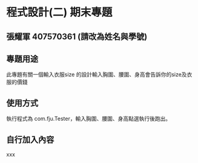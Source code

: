 # 程式設計(二) 期末專題
## 張耀軍 407570361 (請改為姓名與學號)

## 專題用途
此專題有關一個輸入衣服size 的設計輸入胸圍、腰圍、身高會告訴你的size及衣服的價錢

## 使用方式
 執行程式為 com.fju.Tester，輸入胸圍、腰圍、身高點選執行後跑出。

## 自行加入內容
xxx